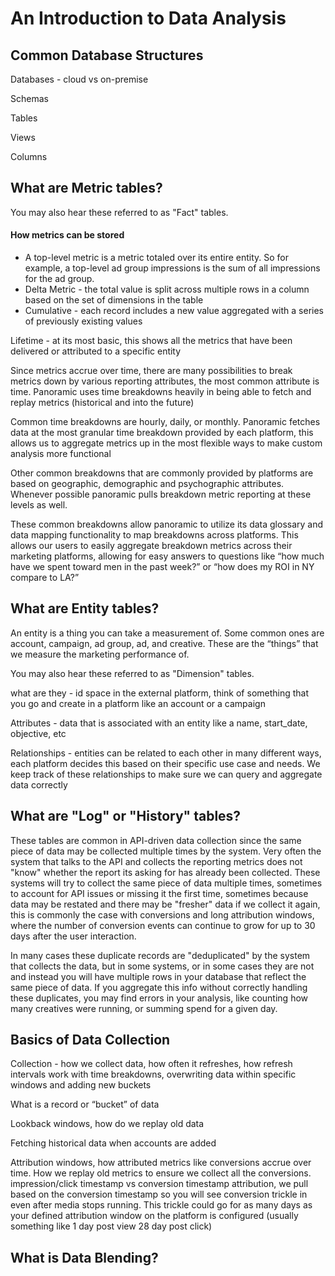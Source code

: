 # An Introduction to Data Analysis

## Common Database Structures

Databases - cloud vs on-premise

Schemas

Tables

Views

Columns

## What are Metric tables?

You may also hear these referred to as "Fact" tables. 

#### How metrics can be stored

* A top-level metric is a metric totaled over its entire entity. So for example, a top-level ad group impressions is the sum of all impressions for the ad group.
* Delta Metric - the total value is split across multiple rows in a column based on the set of dimensions in the table
* Cumulative - each record includes a new value aggregated with a series of previously existing values 

Lifetime - at its most basic, this shows all the metrics that have been delivered or attributed to a specific entity

Since metrics accrue over time, there are many possibilities to break metrics down by various reporting attributes, the most common attribute is time. Panoramic uses time breakdowns heavily in being able to fetch and replay metrics \(historical and into the future\)

Common time breakdowns are hourly, daily, or monthly. Panoramic fetches data at the most granular time breakdown provided by each platform, this allows us to aggregate metrics up in the most flexible ways to make custom analysis more functional

Other common breakdowns that are commonly provided by platforms are based on geographic, demographic and psychographic attributes. Whenever possible panoramic pulls breakdown metric reporting at these levels as well.

These common breakdowns allow panoramic to utilize its data glossary and data mapping functionality to map breakdowns across platforms. This allows our users to easily aggregate breakdown metrics across their marketing platforms, allowing for easy answers to questions like “how much have we spent toward men in the past week?” or “how does my ROI in NY compare to LA?”

## What are Entity tables?

An entity is a thing you can take a measurement of. Some common ones are account, campaign, ad group, ad, and creative. These are the “things” that we measure the marketing performance of.

You may also hear these referred to as "Dimension" tables. 

what are they - id space in the external platform, think of something that you go and create in a platform like an account or a campaign

Attributes - data that is associated with an entity like a name, start\_date, objective, etc

Relationships - entities can be related to each other in many different ways, each platform decides this based on their specific use case and needs. We keep track of these relationships to make sure we can query and aggregate data correctly

## What are "Log" or "History" tables?

These tables are common in API-driven data collection since the same piece of data may be collected multiple times by the system. Very often the system that talks to the API and collects the reporting metrics does not "know" whether the report its asking for has already been collected. These systems will try to collect the same piece of data multiple times, sometimes to account for API issues or missing it the first time, sometimes because data may be restated and there may be "fresher" data if we collect it again, this is commonly the case with conversions and long attribution windows, where the number of conversion events can continue to grow for up to 30 days after the user interaction.

In many cases these duplicate records are "deduplicated" by the system that collects the data, but in some systems, or in some cases they are not and instead you will have multiple rows in your database that reflect the same piece of data. If you aggregate this info without correctly handling these duplicates, you may find errors in your analysis, like counting how many creatives were running, or summing spend for a given day. 

## Basics of Data Collection

Collection - how we collect data, how often it refreshes, how refresh intervals work with time breakdowns, overwriting data within specific windows and adding new buckets

What is a record or “bucket” of data

Lookback windows, how do we replay old data

Fetching historical data when accounts are added

Attribution windows, how attributed metrics like conversions accrue over time. How we replay old metrics to ensure we collect all the conversions. impression/click timestamp vs conversion timestamp attribution, we pull based on the conversion timestamp so you will see conversion trickle in even after media stops running. This trickle could go for as many days as your defined attribution window on the platform is configured \(usually something like 1 day post view 28 day post click\)

## What is Data Blending?

